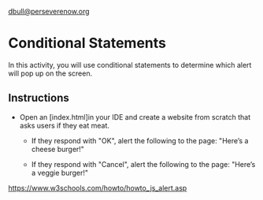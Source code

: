 dbull@perseverenow.org
# Conditional Statements

In this activity, you will use conditional statements to determine which alert will pop up on the screen.

## Instructions

* Open an [index.html]in your IDE and create a website from scratch that asks users if they eat meat.

  * If they respond with "OK", alert the following to the page: "Here’s a cheese burger!"

  * If they respond with "Cancel", alert the following to the page: "Here’s a veggie burger!"

https://www.w3schools.com/howto/howto_js_alert.asp